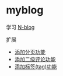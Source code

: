 # myblog

学习 [N-blog](https://github.com/nswbmw/N-blog)

扩展

* [添加分页功能](anc/添加分页功能)
* [添加二级评论功能](abc/添加二级评论功能)
* [添加标签(tag)功能](abc/添加标签(tag)功能)